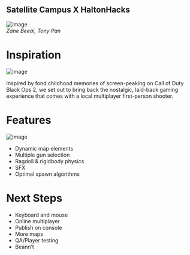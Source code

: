 ## Satellite Campus X HaltonHacks
![image](https://github.com/zanzilla22/HaltonHacks/assets/69683242/b89cb331-8aca-47e7-96da-3cfb7f966aff)
\
_Zane Beeai, Tony Pan_

# Inspiration
![image](https://github.com/zanzilla22/HaltonHacks/assets/69683242/b44526d6-3706-44e6-bd05-2d5619328ce1)

Inspired by fond childhood memories of screen-peaking on Call of Duty Black Ops 2, we set out to bring back the nostalgic, laid-back gaming experience that comes with a local multiplayer first-person shooter.

# Features
![image](https://github.com/zanzilla22/HaltonHacks/assets/69683242/94f46e28-9028-410c-94c3-6f89afb2f6f1)
- Dynamic map elements
- Multiple gun selection
- Ragdoll & rigidbody physics
- SFX
- Optimal spawn algorithms

# Next Steps
- Keyboard and mouse
- Online multiplayer
- Publish on console
- More maps
- QA/Player testing
- Beann’t


